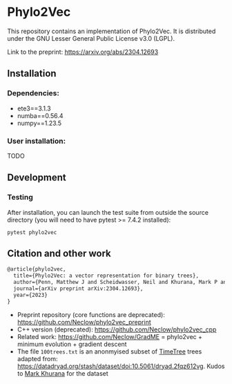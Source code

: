 # Phylo2Vec
This repository contains an implementation of Phylo2Vec. It is distributed under the GNU Lesser General Public License v3.0 (LGPL).

Link to the preprint: https://arxiv.org/abs/2304.12693

## Installation
### Dependencies:
* ete3==3.1.3
* numba==0.56.4
* numpy==1.23.5

### User installation:
TODO

## Development
### Testing
After installation, you can launch the test suite from outside the source directory (you will need to have pytest >= 7.4.2 installed):
```
pytest phylo2vec
```

## Citation and other work
```latex
@article{phylo2vec,
  title={Phylo2Vec: a vector representation for binary trees},
  author={Penn, Matthew J and Scheidwasser, Neil and Khurana, Mark P and Duch{\^e}ne, David A and Donnelly, Christl A and Bhatt, Samir},
  journal={arXiv preprint arXiv:2304.12693},
  year={2023}
}
```
* Preprint repository (core functions are deprecated): https://github.com/Neclow/phylo2vec_preprint
* C++ version (deprecated): https://github.com/Neclow/phylo2vec_cpp
* Related work: https://github.com/Neclow/GradME = phylo2vec + minimum evolution + gradient descent
* The file ```100trees.txt``` is an anonmyised subset of [TimeTree](http://www.timetree.org/) trees adapted from: https://datadryad.org/stash/dataset/doi:10.5061/dryad.2fqz612vg. Kudos to [Mark Khurana](https://forskning.ku.dk/soeg/result/?pure=da%2Fpersons%2Fmark-poulsen-khurana(171ece7e-9567-4d48-8cf9-959b57de57c8).html) for the dataset
